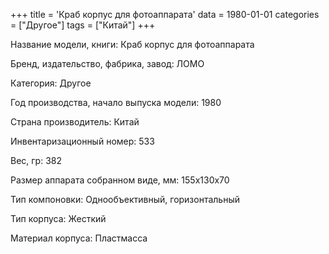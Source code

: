 +++
title = 'Краб корпус для фотоаппарата'
data = 1980-01-01
categories = ["Другое"]
tags = ["Китай"]
+++

Название модели, книги: Краб корпус для фотоаппарата

Бренд, издательство, фабрика, завод: ЛОМО

Категория: Другое

Год производства, начало выпуска модели: 1980

Страна производитель: Китай

Инвентаризационный номер: 533

Вес, гр: 382

Размер аппарата  собранном виде, мм: 155х130х70

Тип компоновки: Однообъективный, горизонтальный

Тип корпуса: Жесткий

Материал корпуса: Пластмасса

